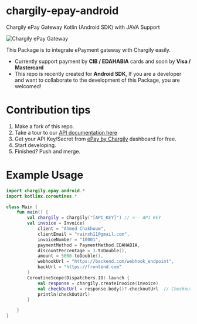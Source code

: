 # chargily-epay-android
Chargily ePay Gateway Kotlin (Android SDK) with JAVA Support

![Chargily ePay Gateway](https://raw.githubusercontent.com/Chargily/epay-gateway-php/main/assets/banner-1544x500.png "Chargily ePay Gateway")

 This Package is to integrate ePayment gateway with Chargily easily.
- Currently support payment by **CIB / EDAHABIA** cards and soon by **Visa / Mastercard** 
- This repo is recently created for **Android SDK**, If you are a developer and want to collaborate to the development of this Package, you are welcomed!

# Contribution tips
1. Make a fork of this repo.
2. Take a tour to our [API documentation here](https://dev.chargily.com/docs/#/epay_integration_via_api)
3. Get your API Key/Secret from [ePay by Chargily](https://epay.chargily.com.dz) dashboard for free.
4. Start developing.
5. Finished? Push and merge.


# Example Usage
```kotlin
import chargily.epay.android.*
import kotlinx.coroutines.*

class Main {
    fun main() {
        val chargily = Chargily("[API_KEY]") // <-- API KEY
        val invoice = Invoice(
            client = "Ahmed Chakhoum",
            clientEmail = "rainxh11@gmail.com",
            invoiceNumber = "10001",
            paymentMethod = PaymentMethod.EDAHABIA,
            discountPercentage = 3.toDouble(),
            amount = 5000.toDouble(),
            webhookUrl = "https://backend.com/webhook_endpoint",
            backUrl = "https://frontend.com"
        )
        CoroutineScope(Dispatchers.IO).launch {
            val response = chargily.createInvoice(invoice)
            val checkOutUrl = response.body()?.checkoutUrl  // Checkout Url
            println(checkOutUrl)
        }

    }
}
```